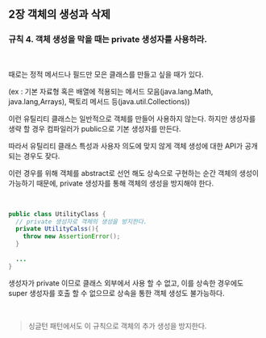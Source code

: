 ## 2장 객체의 생성과 삭제

### 규칙 4. 객체 생성을 막을 때는 private 생성자를 사용하라.



<br>



때로는 정적 메서드나 필드만 모은 클래스를 만들고 싶을 때가 있다. 

(ex : 기본 자료형 혹은 배열에 적용되는 메서드 모음(java.lang.Math, java.lang,Arrays), 팩토리 메서드 등(java.util.Collections))

이런 유틸리티 클래스는 일반적으로 객체를 만들어 사용하지 않는다. 하지만 생성자를 생략 할 경우 컴파일러가 public으로 기본 생성자를 만든다.

따라서 유틸리티 클래스 특성과 사용자 의도에 맞지 않게 객체 생성에 대한 API가 공개 되는 경우도 잦다.

이런 경우를 위해 객체를 abstract로 선언 해도 상속으로 구현하는 순간 객체의 생성이 가능하기 때문에, private 생성자를 통해 객체의 생성을 방지해야 한다.



<br>



```java
public class UtilityClass {
  // private 생성자로 객체의 생성을 방지한다.
  private UtilityCalss(){
    throw new AssertionError();
  }
  
  ...
}
```

생성자가 private 이므로 클래스 외부에서 사용 할 수 없고, 이를 상속한 경우에도 super 생성자를 호출 할 수 없으므로 상속을 통한 객체 생성도 불가능하다.



<br>



> 싱글턴 패턴에서도 이 규칙으로 객체의 추가 생성을 방지한다.

